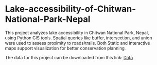 # Lake-accessibility-of-Chitwan-National-Park-Nepal
This project analyzes lake accessibility in Chitwan National Park, Nepal, using Python GIS tools. Spatial queries like buffer, intersection, and union were used to assess proximity to roads/trails. Both Static and interactive maps support visualization for better conservation planning.

The data for this project can be downloaded from this link: [Data](http://geoportal.ntnc.org.np/geoserver/ows?outputFormat=SHAPE-ZIP&service=WFS&srs=EPSG%3A4326&request=GetFeature&format_options=charset%3AUTF-8&typename=ntnc%3AChitwan_National_Park&version=1.0.0)



